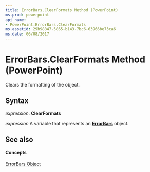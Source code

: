 ```yaml
---
title: ErrorBars.ClearFormats Method (PowerPoint)
ms.prod: powerpoint
api_name:
- PowerPoint.ErrorBars.ClearFormats
ms.assetid: 29b98847-5865-b143-7bc6-63966be73ca6
ms.date: 06/08/2017
---
```



# ErrorBars.ClearFormats Method (PowerPoint)

Clears the formatting of the object.


## Syntax

 _expression_. **ClearFormats**

 _expression_ A variable that represents an **[ErrorBars](PowerPoint.ErrorBars.md)** object.


## See also


#### Concepts



[ErrorBars Object](PowerPoint.ErrorBars.md)

